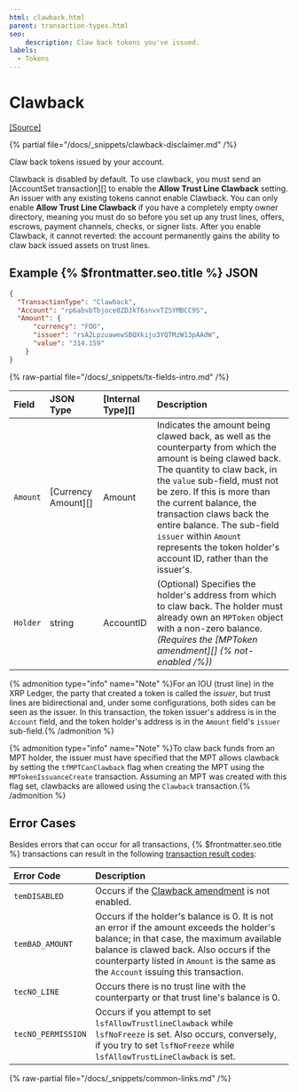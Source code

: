 ```yaml
---
html: clawback.html
parent: transaction-types.html
seo:
    description: Claw back tokens you've issued.
labels:
  - Tokens
---
```

# Clawback

[[Source]](https://github.com/XRPLF/rippled/blob/master/src/xrpld/app/tx/detail/Clawback.cpp "Source")

{% partial file="/docs/_snippets/clawback-disclaimer.md" /%}

Claw back tokens issued by your account.

Clawback is disabled by default. To use clawback, you must send an [AccountSet transaction][] to enable the **Allow Trust Line Clawback** setting. An issuer with any existing tokens cannot enable Clawback. You can only enable **Allow Trust Line Clawback** if you have a completely empty owner directory, meaning you must do so before you set up any trust lines, offers, escrows, payment channels, checks, or signer lists.  After you enable Clawback, it cannot reverted: the account permanently gains the ability to claw back issued assets on trust lines.

## Example {% $frontmatter.seo.title %} JSON

```json
{
  "TransactionType": "Clawback",
  "Account": "rp6abvbTbjoce8ZDJkT6snvxTZSYMBCC9S",
  "Amount": {
      "currency": "FOO",
      "issuer": "rsA2LpzuawewSBQXkiju3YQTMzW13pAAdW",
      "value": "314.159"
    }
}
```

{% raw-partial file="/docs/_snippets/tx-fields-intro.md" /%}

| Field              | JSON Type | [Internal Type][] | Description       |
|:-------------------|:----------|:------------------|:------------------|
| `Amount`           | [Currency Amount][]  | Amount |Indicates the amount being clawed back, as well as the counterparty from which the amount is being clawed back. The quantity to claw back, in the `value` sub-field, must not be zero. If this is more than the current balance, the transaction claws back the entire balance. The sub-field `issuer` within `Amount` represents the token holder's account ID, rather than the issuer's.|
| `Holder`    | string    | AccountID          | (Optional) Specifies the holder's address from which to claw back. The holder must already own an `MPToken` object with a non-zero balance. _(Requires the [MPToken amendment][] {% not-enabled /%})_ |

{% admonition type="info" name="Note" %}For an IOU (trust line) in the XRP Ledger, the party that created a token is called the _issuer_, but trust lines are bidirectional and, under some configurations, both sides can be seen as the issuer. In this transaction, the token issuer's address is in the `Account` field, and the token holder's address is in the `Amount` field's `issuer` sub-field.{% /admonition %}

{% admonition type="info" name="Note" %}To claw back funds from an MPT holder, the issuer must have specified that the MPT allows clawback by setting the `tfMPTCanClawback` flag when creating the MPT using the `MPTokenIssuanceCreate` transaction. Assuming an MPT was created with this flag set, clawbacks are allowed using the `Clawback` transaction.{% /admonition %}



## Error Cases

Besides errors that can occur for all transactions, {% $frontmatter.seo.title %} transactions can result in the following [transaction result codes](../transaction-results/index.md):

| Error Code | Description |
|:-----------|:------------|
| `temDISABLED` | Occurs if the [Clawback amendment](/resources/known-amendments.md#clawback) is not enabled. |
| `temBAD_AMOUNT` | Occurs if the holder's balance is 0. It is not an error if the amount exceeds the holder's balance; in that case, the maximum available balance is clawed back. Also occurs if the counterparty listed in `Amount` is the same as the `Account` issuing this transaction. |
| `tecNO_LINE` | Occurs there is no trust line with the counterparty or that trust line's balance is 0. |
| `tecNO_PERMISSION` | Occurs if you attempt to set `lsfAllowTrustlineClawback` while `lsfNoFreeze` is set. Also occurs, conversely, if you try to set `lsfNoFreeze` while `lsfAllowTrustLineClawback` is set.  |

{% raw-partial file="/docs/_snippets/common-links.md" /%}
